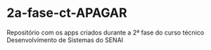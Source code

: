 # 2a-fase-ct-APAGAR
Repositório com os apps criados durante a 2ª fase do curso técnico Desenvolvimento de Sistemas do SENAI
